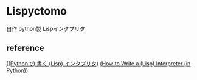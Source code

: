 # Lispyctomo
自作 python製 Lispインタプリタ

## reference
[((Pythonで) 書く (Lisp) インタプリタ)](http://www.aoky.net/articles/peter_norvig/lispy.htm)
[(How to Write a (Lisp) Interpreter (in Python))](https://norvig.com/lispy.html)